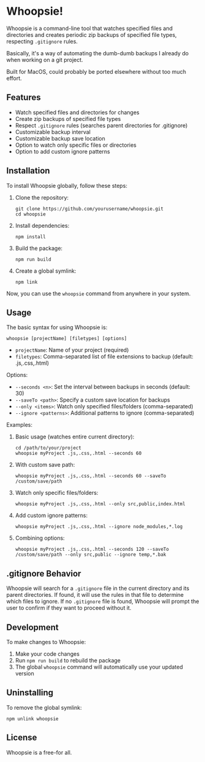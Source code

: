 # Whoopsie!

Whoopsie is a command-line tool that watches specified files and directories and creates periodic zip backups of specified file types, respecting `.gitignore` rules. 

Basically, it's a way of automating the dumb-dumb backups I already do when working on a git project.  

Built for MacOS, could probably be ported elsewhere without too much effort.

## Features

- Watch specified files and directories for changes
- Create zip backups of specified file types
- Respect `.gitignore` rules (searches parent directories for .gitignore)
- Customizable backup interval
- Customizable backup save location
- Option to watch only specific files or directories
- Option to add custom ignore patterns

## Installation

To install Whoopsie globally, follow these steps:

1. Clone the repository:
   ```
   git clone https://github.com/yourusername/whoopsie.git
   cd whoopsie
   ```

2. Install dependencies:
   ```
   npm install
   ```

3. Build the package:
   ```
   npm run build
   ```

4. Create a global symlink:
   ```
   npm link
   ```

Now, you can use the `whoopsie` command from anywhere in your system.

## Usage

The basic syntax for using Whoopsie is:

```
whoopsie [projectName] [filetypes] [options]
```

- `projectName`: Name of your project (required)
- `filetypes`: Comma-separated list of file extensions to backup (default: .js,.css,.html)

Options:
- `--seconds <n>`: Set the interval between backups in seconds (default: 30)
- `--saveTo <path>`: Specify a custom save location for backups
- `--only <items>`: Watch only specified files/folders (comma-separated)
- `--ignore <patterns>`: Additional patterns to ignore (comma-separated)

Examples:

1. Basic usage (watches entire current directory):
   ```
   cd /path/to/your/project
   whoopsie myProject .js,.css,.html --seconds 60
   ```

2. With custom save path:
   ```
   whoopsie myProject .js,.css,.html --seconds 60 --saveTo /custom/save/path
   ```

3. Watch only specific files/folders:
   ```
   whoopsie myProject .js,.css,.html --only src,public,index.html
   ```

4. Add custom ignore patterns:
   ```
   whoopsie myProject .js,.css,.html --ignore node_modules,*.log
   ```

5. Combining options:
   ```
   whoopsie myProject .js,.css,.html --seconds 120 --saveTo /custom/save/path --only src,public --ignore temp,*.bak
   ```

## .gitignore Behavior

Whoopsie will search for a `.gitignore` file in the current directory and its parent directories. If found, it will use the rules in that file to determine which files to ignore. If no `.gitignore` file is found, Whoopsie will prompt the user to confirm if they want to proceed without it.

## Development

To make changes to Whoopsie:

1. Make your code changes
2. Run `npm run build` to rebuild the package
3. The global `whoopsie` command will automatically use your updated version

## Uninstalling

To remove the global symlink:

```
npm unlink whoopsie
```

## License

Whoopsie is a free-for all.
